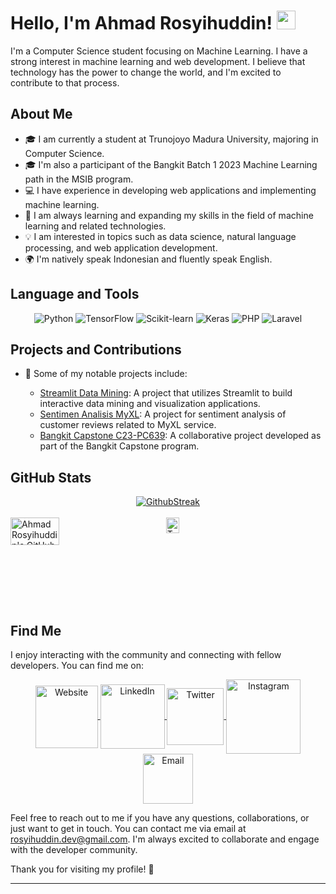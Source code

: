 # Hello, I'm Ahmad Rosyihuddin! <img src="https://raw.githubusercontent.com/MartinHeinz/MartinHeinz/master/wave.gif" width="30px">

I'm a Computer Science student focusing on Machine Learning. I have a strong interest in machine learning and web development. I believe that technology has the power to change the world, and I'm excited to contribute to that process.

## About Me

- 🎓 I am currently a student at Trunojoyo Madura University, majoring in Computer Science.
- 🎓 I'm also a participant of the Bangkit Batch 1 2023 Machine Learning path in the MSIB program.
- 💻 I have experience in developing web applications and implementing machine learning.
- 🌱 I am always learning and expanding my skills in the field of machine learning and related technologies.
- 💡 I am interested in topics such as data science, natural language processing, and web application development.
- 🌍 I'm natively speak Indonesian and fluently speak English.

## Language and Tools

<div align="center">
  <img src="https://img.shields.io/badge/Python-3776AB?style=for-the-badge&logo=python&logoColor=white" alt="Python" title="Python" />
  <img src="https://img.shields.io/badge/TensorFlow-FF6F00?style=for-the-badge&logo=tensorflow&logoColor=white" alt="TensorFlow" title="TensorFlow" />
  <img src="https://img.shields.io/badge/Scikit--learn-F7931E?style=for-the-badge&logo=scikit-learn&logoColor=white" alt="Scikit-learn" title="Scikit-learn" />
  <img src="https://img.shields.io/badge/Keras-D00000?style=for-the-badge&logo=keras&logoColor=white" alt="Keras" title="Keras" />
  <img src="https://img.shields.io/badge/PHP-777BB4?style=for-the-badge&logo=php&logoColor=white" alt="PHP" title="PHP" />
  <img src="https://img.shields.io/badge/Laravel-FF2D20?style=for-the-badge&logo=laravel&logoColor=white" alt="Laravel" title="Laravel" />
</div>

## Projects and Contributions

- 🌟 Some of my notable projects include:

  - [Streamlit Data Mining](https://github.com/arosyihuddin/streamlit-datamining): A project that utilizes Streamlit to build interactive data mining and visualization applications.
  - [Sentimen Analisis MyXL](https://github.com/arosyihuddin/sentimen-analisis-Myxl): A project for sentiment analysis of customer reviews related to MyXL service.
  - [Bangkit Capstone C23-PC639](https://github.com/Bangkit-Capstone-C23-PC639): A collaborative project developed as part of the Bangkit Capstone program.

## GitHub Stats

<div align="center">
  <a href="https://github.com/arosyihuddin">
    <img align="center" src="https://github-readme-streak-stats.herokuapp.com/?user=arosyihuddin&theme=radical" alt="GithubStreak" />
  </a>
</div>

<br>

<div style="display:flex">
  <a href="https://github.com/arosyihuddin">
    <img align="center" src="https://github-readme-stats.vercel.app/api?username=arosyihuddin&show_icons=true&theme=radical" alt="Ahmad Rosyihuddin's GitHub stats" width="56%" />
  </a>
  <a href="https://github.com/arosyihuddin">
    <img align="center" src="https://github-readme-stats.vercel.app/api/top-langs/?username=arosyihuddin&layout=compact&theme=radical" alt="Top Languages" width="42%" />
  </a>
</div>

## Find Me

I enjoy interacting with the community and connecting with fellow developers. You can find me on:

<div align="center">
  <a href="#">
    <img align="center" alt="Website" width="100px" src="https://img.shields.io/badge/-Website-0088CC?style=flat-square&logo=Google-Chrome&logoColor=white" />
  </a>
  <a href="https://www.linkedin.com/in/ahmad-rosyihuddin/">
    <img align="center" alt="LinkedIn" width="103px" src="https://img.shields.io/badge/-LinkedIn-0A66C2?style=flat-square&logo=linkedin&logoColor=white" />
  </a>
  <a href="https://twitter.com/a_rosyihuddin">
    <img align="center" alt="Twitter" width="91px" src="https://img.shields.io/badge/-Twitter-1DA1F2?style=flat-square&logo=twitter&logoColor=white" />
  </a>
  <a href="https://www.instagram.com/kaji_sik/">
    <img align="center" alt="Instagram" width="119px" src="https://img.shields.io/badge/-Instagram-E4405F?style=flat-square&logo=instagram&logoColor=white" />
  </a>
  <a href="mailto:rosyihuddin.dev@gmail.com">
    <img align="center" alt="Email" width="80px" src="https://img.shields.io/badge/-Email-D14836?style=flat-square&logo=gmail&logoColor=white" />
  </a>
</div>

Feel free to reach out to me if you have any questions, collaborations, or just want to get in touch. You can contact me via email at rosyihuddin.dev@gmail.com. I'm always excited to collaborate and engage with the developer community.

Thank you for visiting my profile! 👋

---
